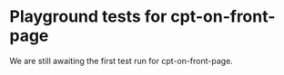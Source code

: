 # Playground tests for cpt-on-front-page
We are still awaiting the first test run for cpt-on-front-page.
